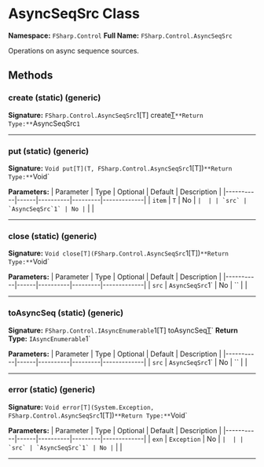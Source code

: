 # AsyncSeqSrc Class

**Namespace:** `FSharp.Control`
**Full Name:** `FSharp.Control.AsyncSeqSrc`

Operations on async sequence sources.

## Methods

### create (static) (generic)

**Signature:** `FSharp.Control.AsyncSeqSrc`1[T] create[T]()`
**Return Type:** `AsyncSeqSrc`1`

---

### put (static) (generic)

**Signature:** `Void put[T](T, FSharp.Control.AsyncSeqSrc`1[T])`
**Return Type:** `Void`

**Parameters:**
| Parameter | Type | Optional | Default | Description |
|-----------|------|----------|---------|-------------|
| `item` | `T` | No | `` |  |
| `src` | `AsyncSeqSrc`1` | No | `` |  |

---

### close (static) (generic)

**Signature:** `Void close[T](FSharp.Control.AsyncSeqSrc`1[T])`
**Return Type:** `Void`

**Parameters:**
| Parameter | Type | Optional | Default | Description |
|-----------|------|----------|---------|-------------|
| `src` | `AsyncSeqSrc`1` | No | `` |  |

---

### toAsyncSeq (static) (generic)

**Signature:** `FSharp.Control.IAsyncEnumerable`1[T] toAsyncSeq[T](FSharp.Control.AsyncSeqSrc`1[T])`
**Return Type:** `IAsyncEnumerable`1`

**Parameters:**
| Parameter | Type | Optional | Default | Description |
|-----------|------|----------|---------|-------------|
| `src` | `AsyncSeqSrc`1` | No | `` |  |

---

### error (static) (generic)

**Signature:** `Void error[T](System.Exception, FSharp.Control.AsyncSeqSrc`1[T])`
**Return Type:** `Void`

**Parameters:**
| Parameter | Type | Optional | Default | Description |
|-----------|------|----------|---------|-------------|
| `exn` | `Exception` | No | `` |  |
| `src` | `AsyncSeqSrc`1` | No | `` |  |

---